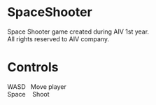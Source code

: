 # SpaceShooter
Space Shooter game created during AIV 1st year.<br/>
All rights reserved to AIV company.

# Controls
WASD &nbsp;&nbsp;Move player<br/>
Space &nbsp;&nbsp;&nbsp;Shoot
